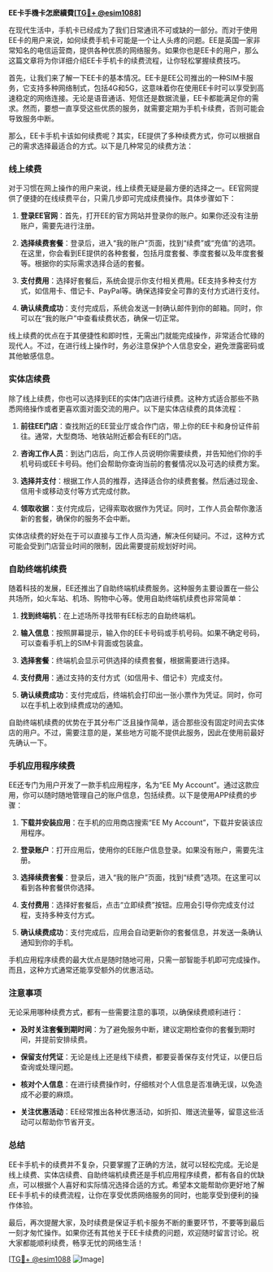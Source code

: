 **EE卡手機卡怎麽續費[[TG💪+ @esim1088](https://t.me/s/esim1088)]**

在现代生活中，手机卡已经成为了我们日常通讯不可或缺的一部分。而对于使用EE卡的用户来说，如何续费手机卡可能是一个让人头疼的问题。EE是英国一家非常知名的电信运营商，提供各种优质的网络服务。如果你也是EE卡的用户，那么这篇文章将为你详细介绍EE卡手机卡的续费流程，让你轻松掌握续费技巧。

首先，让我们来了解一下EE卡的基本情况。EE卡是EE公司推出的一种SIM卡服务，它支持多种网络制式，包括4G和5G，这意味着你在使用EE卡时可以享受到高速稳定的网络连接。无论是语音通话、短信还是数据流量，EE卡都能满足你的需求。然而，要想一直享受这些优质的服务，就需要定期为手机卡续费，否则可能会导致服务中断。

那么，EE卡手机卡该如何续费呢？其实，EE提供了多种续费方式，你可以根据自己的需求选择最适合的方式。以下是几种常见的续费方法：

### 线上续费

对于习惯在网上操作的用户来说，线上续费无疑是最方便的选择之一。EE官网提供了便捷的在线续费平台，只需几步即可完成续费操作。具体步骤如下：

1. **登录EE官网**：首先，打开EE的官方网站并登录你的账户。如果你还没有注册账户，需要先进行注册。
   
2. **选择续费套餐**：登录后，进入“我的账户”页面，找到“续费”或“充值”的选项。在这里，你会看到EE提供的各种套餐，包括月度套餐、季度套餐以及年度套餐等。根据你的实际需求选择合适的套餐。

3. **支付费用**：选择好套餐后，系统会提示你支付相关费用。EE支持多种支付方式，如信用卡、借记卡、PayPal等。确保选择安全可靠的支付方式进行支付。

4. **确认续费成功**：支付完成后，系统会发送一封确认邮件到你的邮箱。同时，你可以在“我的账户”中查看续费状态，确保一切正常。

线上续费的优点在于其便捷性和即时性，无需出门就能完成操作，非常适合忙碌的现代人。不过，在进行线上操作时，务必注意保护个人信息安全，避免泄露密码或其他敏感信息。

### 实体店续费

除了线上续费，你也可以选择到EE的实体门店进行续费。这种方式适合那些不熟悉网络操作或者更喜欢面对面交流的用户。以下是实体店续费的具体流程：

1. **前往EE门店**：查找附近的EE营业厅或合作门店，带上你的EE卡和身份证件前往。通常，大型商场、地铁站附近都会有EE的门店。

2. **咨询工作人员**：到达门店后，向工作人员说明你需要续费，并告知他们你的手机号码或EE卡号码。他们会帮助你查询当前的套餐情况以及可选的续费方案。

3. **选择并支付**：根据工作人员的推荐，选择适合你的续费套餐。然后通过现金、信用卡或移动支付等方式完成付款。

4. **领取收据**：支付完成后，记得索取收据作为凭证。同时，工作人员会帮你激活新的套餐，确保你的服务不会中断。

实体店续费的好处在于可以直接与工作人员沟通，解决任何疑问。不过，这种方式可能会受到门店营业时间的限制，因此需要提前规划好时间。

### 自助终端机续费

随着科技的发展，EE还推出了自助终端机续费服务。这种服务主要设置在一些公共场所，如火车站、机场、购物中心等。使用自助终端机续费也非常简单：

1. **找到终端机**：在上述场所寻找带有EE标志的自助终端机。

2. **输入信息**：按照屏幕提示，输入你的EE卡号码或手机号码。如果不确定号码，可以查看手机上的SIM卡背面或包装盒。

3. **选择套餐**：终端机会显示可供选择的续费套餐，根据需要进行选择。

4. **支付费用**：通过支持的支付方式（如信用卡、借记卡）完成支付。

5. **确认续费成功**：支付完成后，终端机会打印出一张小票作为凭证。同时，你可以在手机上收到续费成功的通知。

自助终端机续费的优势在于其分布广泛且操作简单，适合那些没有固定时间去实体店的用户。不过，需要注意的是，某些地方可能不提供此服务，因此在使用前最好先确认一下。

### 手机应用程序续费

EE还专门为用户开发了一款手机应用程序，名为“EE My Account”。通过这款应用，你可以随时随地管理自己的账户信息，包括续费。以下是使用APP续费的步骤：

1. **下载并安装应用**：在手机的应用商店搜索“EE My Account”，下载并安装该应用程序。

2. **登录账户**：打开应用后，使用你的EE账户信息登录。如果没有账户，需要先注册。

3. **选择续费套餐**：登录后，进入“我的账户”页面，找到“续费”选项。在这里可以看到各种套餐供你选择。

4. **支付费用**：选择好套餐后，点击“立即续费”按钮。应用会引导你完成支付过程，支持多种支付方式。

5. **确认续费成功**：支付完成后，应用会自动更新你的套餐信息，并发送一条确认通知到你的手机。

手机应用程序续费的最大优点是随时随地可用，只需一部智能手机即可完成操作。而且，这种方式通常还能享受额外的优惠活动。

### 注意事项

无论采用哪种续费方式，都有一些需要注意的事项，以确保续费顺利进行：

- **及时关注套餐到期时间**：为了避免服务中断，建议定期检查你的套餐到期时间，并提前安排续费。
  
- **保留支付凭证**：无论是线上还是线下续费，都要妥善保存支付凭证，以便日后查询或处理问题。

- **核对个人信息**：在进行续费操作时，仔细核对个人信息是否准确无误，以免造成不必要的麻烦。

- **关注优惠活动**：EE经常推出各种优惠活动，如折扣、赠送流量等，留意这些活动可以帮助你节省开支。

### 总结

EE卡手机卡的续费并不复杂，只要掌握了正确的方法，就可以轻松完成。无论是线上续费、实体店续费、自助终端机续费还是手机应用程序续费，都有各自的优缺点，可以根据个人喜好和实际情况选择合适的方式。希望本文能帮助你更好地了解EE卡手机卡的续费流程，让你在享受优质网络服务的同时，也能享受到便利的操作体验。

最后，再次提醒大家，及时续费是保证手机卡服务不断的重要环节，不要等到最后一刻才匆忙操作。如果你还有其他关于EE卡续费的问题，欢迎随时留言讨论。祝大家都能顺利续费，畅享无忧的网络生活！

[[TG💪+ @esim1088](https://t.me/s/esim1088) ![Image](https://i.postimg.cc/4NQfJmqS/Snipaste-2025-05-13-00-14-12.png)]